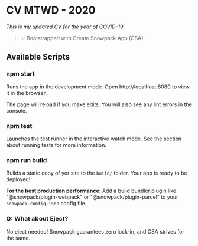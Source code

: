 # CV MTWD - 2020

*This is my updated CV for the year of COVID-19*

> ✨ Bootstrapped with Create Snowpack App (CSA).

## Available Scripts

### npm start

Runs the app in the development mode.
Open http://localhost:8080 to view it in the browser.

The page will reload if you make edits.
You will also see any lint errors in the console.

### npm test

Launches the test runner in the interactive watch mode.
See the section about running tests for more information.

### npm run build

Builds a static copy of yor site to the `build/` folder.
Your app is ready to be deployed!

**For the best production performance:** Add a build bundler plugin like "@snowpack/plugin-webpack" or  "@snowpack/plugin-parcel" to your `snowpack.config.json` config file.



### Q: What about Eject?

No eject needed! Snowpack guarantees zero lock-in, and CSA strives for the same.
